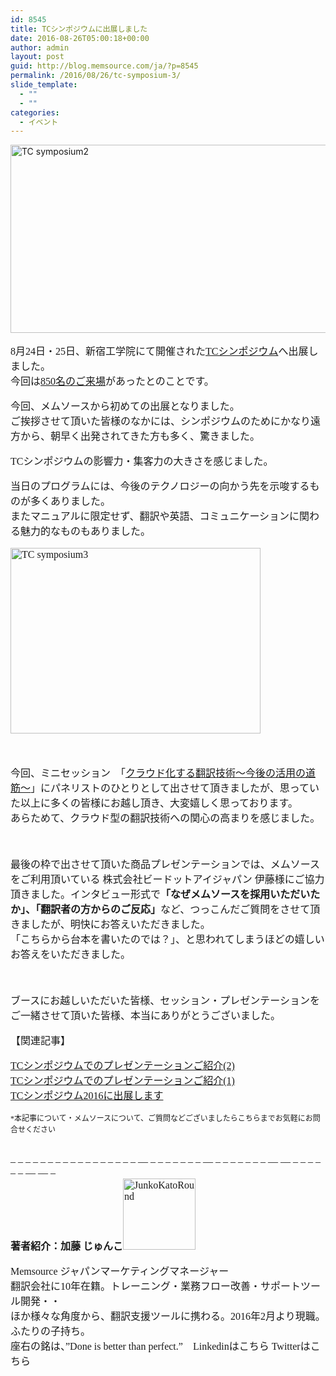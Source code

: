 ```yaml
---
id: 8545
title: TCシンポジウムに出展しました
date: 2016-08-26T05:00:18+00:00
author: admin
layout: post
guid: http://blog.memsource.com/ja/?p=8545
permalink: /2016/08/26/tc-symposium-3/
slide_template:
  - ""
  - ""
categories:
  - イベント
---
```

[<img class="alignnone wp-image-8551 size-full" src="/wp-content/uploads/2016/08/TC-symposium2.jpg" alt="TC symposium2" width="700" height="301" data-id="8551" />](/wp-content/uploads/2016/08/TC-symposium2.jpg)

<div style="font-family: 'メイリオ', Meiryo, 'ヒラギノ角ゴ Pro W3'; font-size: medium;">
  <p>
    8月24日・25日、新宿工学院にて開催された<a href="http://www.jtca.org/symposium/index.html" target="_blank">TCシンポジウム</a>へ出展しました。<br /> 今回は<a href="http://www.jtca.org/news/160826.html" target="_blank">850名のご来場</a>があったとのことです。
  </p>
  
  <p>
    今回、メムソースから初めての出展となりました。<br /> ご挨拶させて頂いた皆様のなかには、シンポジウムのためにかなり遠方から、朝早く出発されてきた方も多く、驚きました。<br /> <!--more-->
  </p>
  
  <p>
    TCシンポジウムの影響力・集客力の大きさを感じました。
  </p>
  
  <p>
    当日のプログラムには、今後のテクノロジーの向かう先を示唆するものが多くありました。<br /> またマニュアルに限定せず、翻訳や英語、コミュニケーションに関わる魅力的なものもありました。
  </p>
  
  <p>
    <a href="/wp-content/uploads/2016/08/TC-symposium3.jpg"><img class="alignnone size-full wp-image-8552" src="/wp-content/uploads/2016/08/TC-symposium3.jpg" alt="TC symposium3" width="400" height="297" data-id="8552" /></a>
  </p>
  
  <p>
    &nbsp;
  </p>
  
  <p>
    今回、ミニセッション　「<a href="http://www.jtca.org/symposium/panel_mini_tokyo.html#02" target="_blank">クラウド化する翻訳技術～今後の活用の道筋～</a>」にパネリストのひとりとして出させて頂きましたが、思っていた以上に多くの皆様にお越し頂き、大変嬉しく思っております。<br /> あらためて、クラウド型の翻訳技術への関心の高まりを感じました。
  </p>
  
  <p>
    &nbsp;
  </p>
  
  <p>
    最後の枠で出させて頂いた商品プレゼンテーションでは、メムソースをご利用頂いている 株式会社ビードットアイジャパン 伊藤様にご協力頂きました。インタビュー形式で<strong>「なぜメムソースを採用いただいたか」、「翻訳者の方からのご反応」</strong>など、つっこんだご質問をさせて頂きましたが、明快にお答えいただきました。<br /> 「こちらから台本を書いたのでは？」、と思われてしまうほどの嬉しいお答えをいただきました。
  </p>
  
  <p>
    &nbsp;
  </p>
  
  <p>
    ブースにお越しいただいた皆様、セッション・プレゼンテーションをご一緒させて頂いた皆様、本当にありがとうございました。
  </p>
</div>

<div style="font-family: 'メイリオ', Meiryo, 'ヒラギノ角ゴ Pro W3'; font-size: medium;">
  <p>
    【関連記事】
  </p>
  
  <p>
    <a href="/ja/tc-symposium-2/" target="_blank">TCシンポジウムでのプレゼンテーションご紹介(2)</a><br /> <a href="/ja/tc-symposium-1/" target="_blank">TCシンポジウムでのプレゼンテーションご紹介(1)</a><br /> <a href="/ja/tc_symposium_2016/" target="_blank">TCシンポジウム2016に出展します</a>
  </p>
  
  <div style="font-size: 9pt;">
    *本記事について・メムソースについて、ご質問などございましたらこちらまでお気軽にお問合せください
  </div>
</div>

<div style="font-family: 'メイリオ', Meiryo, 'ヒラギノ角ゴ Pro W3'; font-size: medium;">
  &nbsp;</p> 
  
  <p>
    – – – – – – – – – – – – – – – – – — – – – – – – – — – – – – – – – — –– – – – – – – — –– –<br /> <strong>著者紹介：加藤 じゅんこ</strong><a href="/wp-content/uploads/2016/04/JunkoKatoRound.jpg"><img class=" size-full wp-image-6898 alignleft" src="/wp-content/uploads/2016/04/JunkoKatoRound.jpg" sizes="(max-width: 116px) 100vw, 116px" srcset="/wp-content/uploads/2016/04/JunkoKatoRound.jpg 116w, /wp-content/uploads/2016/04/JunkoKatoRound-80x80.jpg 80w, /wp-content/uploads/2016/04/JunkoKatoRound-51x50.jpg 51w" alt="JunkoKatoRound" width="116" height="114" data-id="6898" /></a>
  </p>
  
  <div>
    Memsource ジャパンマーケティングマネージャー<br /> 翻訳会社に10年在籍。トレーニング・業務フロー改善・サポートツール開発・・<br /> ほか様々な角度から、翻訳支援ツールに携わる。2016年2月より現職。ふたりの子持ち。<br /> 座右の銘は、”Done is better than perfect.”　Linkedinはこちら Twitterはこちら
  </div>
</div>